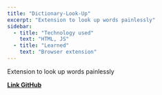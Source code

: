 ```yaml
---
title: "Dictionary-Look-Up"
excerpt: "Extension to look up words painlessly"
sidebar:
  - title: "Technology used"
    text: "HTML, JS"
  - title: "Learned"
    text: "Browser extension"
---
```


Extension to look up words painlessly

[**Link GitHub**](https://github.com/ngntrgduc/Oxford-Dictionary-Look-Up)
